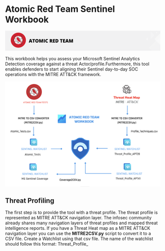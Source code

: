 # Atomic Red Team Sentinel Workbook

<p align="center">
<img src="https://github.com/Intellisec-Solutions/Atomic-Red-Team-Sentinel-Workbook/blob/main/Images/art.png?raw=true" alt="logo" style="width:1400px"></a>
</p>

This workbook helps you assess your Microsoft Sentinel Analytics Detection coverage against a threat Actor/profile.Furthermore, this tool enables defenders to start aligning their Sentinel day-to-day SOC operations with the MITRE ATT&CK framework. 

<p align="center">
<img src="https://github.com/Intellisec-Solutions/Atomic-Red-Team-Sentinel-Workbook/blob/main/Images/ART.png?raw=true" alt="logo" style="width:800px"></a>
</p>


## Threat Profiling

The first step is to provide the tool with a threat profile. The threat profile is represented as MITRE ATT&CK navigation layer. The infosec community already shares many navigation layers of threat profiles and mapped threat intelligence reports. If you have a Threat Heat map as a MITRE ATT&CK navigation layer you can use the <strong>MITRE2CSV.py</strong> script to convert it to a CSV file. Create a Watchlist using that csv file. The name of the watchlist should follow this format: Threat_Profile_<TITLE>. For example, Threat_Profile_APT28

## Generate Microsoft Sentinel Analytics Watchlist

Once you create threat profile watchlists, you need to create a watchlist containing your Microsoft Sentinel Analytics Coverage. In order to do that, export the Analytics table from the deployed workbook and use the script <strong>Coverage2CSV.py</strong> to create a CSV file containing the techniques coveraged by your sentinel analytics rules. Use that csv file to create a watchlist. 


## Generate Atomic Tests Watchlist

At this phase, you already created threat profiles and coverage watchlists. Then, create a watchlist that contains all Atomic Red Team tests. To generate the needed csv when creating the watchlist use the script <strong>MITRE2csv.py </strong>

Now you have everything to use the workbook. To identify the Atomic tests that you can use to perform threat emulation and enhance your detection capabilities by writing new rules for them. 

<p align="center">
<img src="https://github.com/Intellisec-Solutions/Atomic-Red-Team-Sentinel-Workbook/blob/main/Images/screenshot.png?raw=true" alt="logo" style="width:1400px"></a>
</p>




